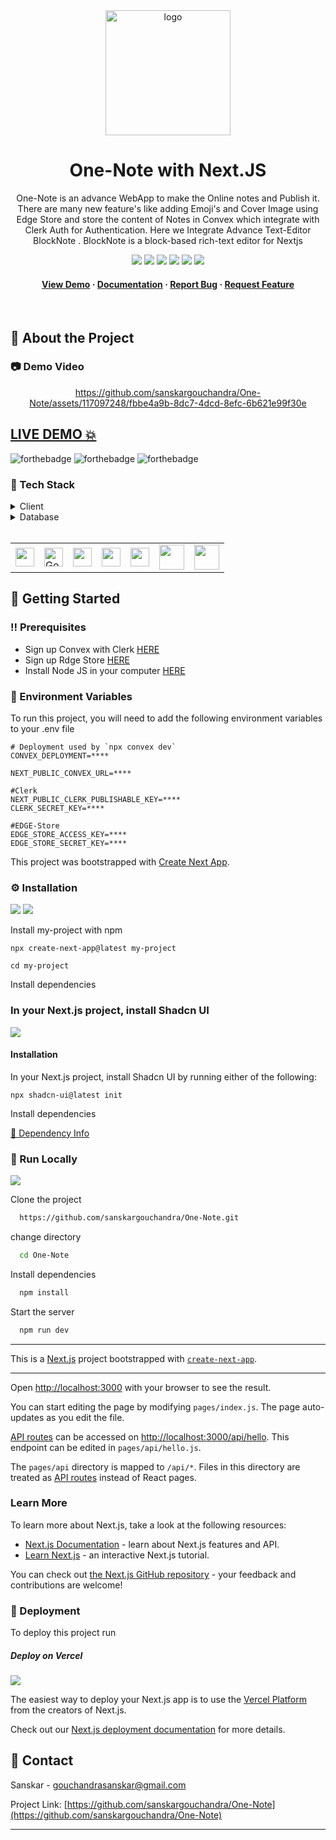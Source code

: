 <div align="center">

  <img src="https://github.com/sanskargouchandra/One-Note/assets/117097248/bacf73dd-42a9-4e8a-9d04-c7da7daf166c" alt="logo" width="200" height="auto" />

  <h1>One-Note with Next.JS</h1>
  
  <p>
One-Note is an advance WebApp to make the Online notes and Publish it. There are many new feature's like adding Emoji's and Cover Image using Edge Store and store the content of Notes in Convex which integrate with Clerk Auth for Authentication. Here we Integrate Advance Text-Editor BlockNote . BlockNote is a block-based rich-text editor for Nextjs
  </p>
  
  
<!-- Badges -->

<a href="https://one-note-omega.vercel.app/" target="_blank">![](https://img.shields.io/website-up-down-green-red/http/monip.org.svg)</a>
![](https://img.shields.io/badge/Maintained-Yes-indigo)
![](https://img.shields.io/github/forks/sanskargouchandra/One-Note.svg)
![](https://img.shields.io/github/stars/sanskargouchandra/One-Note.svg)
![](https://img.shields.io/github/issues/sanskargouchandra/One-Note)
![](https://img.shields.io/github/last-commit/sanskargouchandra/One-Note.svg)

<h4>
    <a href="https://one-note-omega.vercel.app/">View Demo</a>
  <span> · </span>
    <a href="https://github.com/sanskargouchandra/One-Note/blob/master/README.md">Documentation</a>
  <span> · </span>
    <a href="https://github.com/sanskargouchandra/One-Note/issues">Report Bug</a>
  <span> · </span>
    <a href="https://github.com/sanskargouchandra/One-Note/issues">Request Feature</a>
  </h4>
</div>

<br />

<!-- About the Project -->

## :star2: About the Project

<!-- Screenshots -->

### :camera: Demo Video

<div align="center">

https://github.com/sanskargouchandra/One-Note/assets/117097248/fbbe4a9b-8dc7-4dcd-8efc-6b621e99f30e

</div>


## <a href="https://one-note-omega.vercel.app/" target="_blank">LIVE DEMO 💥</a>

![forthebadge](https://forthebadge.com/images/badges/built-with-love.svg)
![forthebadge](https://forthebadge.com/images/badges/for-you.svg)
![forthebadge](https://forthebadge.com/images/badges/powered-by-coffee.svg)

### :space_invader: Tech Stack

<details>
  <summary>Client</summary>
  <ul>
    <li><a href="https://#/">Typescript</a></li>
    <li><a href="https://nextjs.org/">Next.js</a></li>
    <li><a href="https://reactjs.org/">React.js</a></li>
    <li><a href="https://ui.shadcn.com/">Shadcn UI</a></li>
    <li><a href="https://clerk.com/">Clerk Auth</a></li>
    <li><a href="https://www.blocknotejs.org/">Block Note</a></li>
  </ul>
</details>

<details>
<summary>Database</summary>
  <ul>
    <li><a href="https://www.convex.dev/">Convex</a></li>
    <li><a href="https://edgestore.dev/">Edge Store</a></li>
  </ul>
</details>

<br />

<table>
    <tr>
        <td>
<a href="#"><img src="https://encrypted-tbn0.gstatic.com/images?q=tbn:ANd9GcQ43SLIumoq2cJO1B4r28AVD4T3gI-kQcvgL-IP7FP9aETpyRoTxy3tq46ENq_Xovx3T9Q&usqp=CAU" alt="" width="30" height="30" /></a>
        </td>
                        <td>
<a href="#"><img src="https://user-images.githubusercontent.com/99184393/183096870-fdf58e59-d78c-44f4-bd1c-f9033c16d907.png" alt="Google" width="30" height="30" /></a>
        </td>
                        <td>
<a href="#"><img src="https://user-images.githubusercontent.com/99184393/180462270-ea4a249c-627c-4479-9431-5c3fd25454c4.png" alt="" width="30" height="30" /></a>
        </td>
                                <td>
<a href="#"><img src="https://images.crunchbase.com/image/upload/c_lpad,h_256,w_256,f_auto,q_auto:eco,dpr_1/a1iakwzbac96qzymzwtq" alt="" width="30" height="30" /></a>
        </td>
                                <td>
<a href="#"><img src="https://docs.convex.dev/img/convex-dark.svg" alt="" width="30" height="30" /></a>
        </td>
                                      <td>
<a href="#"><img src="https://edgestore.dev/img/logo-sm.png" alt="" width="40" height="40" /></a>
        </td>
                                    <td>
<a href="#"><img src="https://avatars.githubusercontent.com/u/125679560?v=4&s=400" alt="" width="40" height="40" /></a>
        </td>
    </tr>
</table>

## :toolbox: Getting Started

### :bangbang: Prerequisites

- Sign up Convex with Clerk <a href='https://www.convex.dev/'>HERE</a>
- Sign up Rdge Store <a href='https://edgestore.dev/'>HERE</a>
- Install Node JS in your computer <a href='https://nodejs.org/en/'>HERE</a>

<!-- Env Variables -->

### :key: Environment Variables

To run this project, you will need to add the following environment variables to your .env file

```
# Deployment used by `npx convex dev`
CONVEX_DEPLOYMENT=****

NEXT_PUBLIC_CONVEX_URL=****

#Clerk
NEXT_PUBLIC_CLERK_PUBLISHABLE_KEY=****
CLERK_SECRET_KEY=****

#EDGE-Store
EDGE_STORE_ACCESS_KEY=****
EDGE_STORE_SECRET_KEY=****
```

This project was bootstrapped with [Create Next App](https://nextjs.org/docs/getting-started/installation).

### :gear: Installation

![](https://img.shields.io/badge/React-20232A?style=for-the-badge&logo=react&logoColor=61DAFB)
![](https://img.shields.io/badge/next.js-20232A?style=for-the-badge&logo=next.js&logoColor=61DAFB)

Install my-project with npm

```
npx create-next-app@latest my-project
```

```
cd my-project
```

Install dependencies

### In your Next.js project, install Shadcn UI
<a href="https://ui.shadcn.com/docs/installation/next" target="_blank">![](https://img.shields.io/badge/UI-ShadCN-green)</a>

#### Installation

In your Next.js project, install Shadcn UI by running either of the following:

```
npx shadcn-ui@latest init
```

Install dependencies

<a href="https://github.com/sanskargouchandra/One-Note/blob/master/package.json" target="_blank">🔶 Dependency Info</a>

<!-- Run Locally -->

### :running: Run Locally

![](https://img.shields.io/badge/GIT-E44C30?style=for-the-badge&logo=git&logoColor=white)

Clone the project

```bash
  https://github.com/sanskargouchandra/One-Note.git
```

change directory

```bash
  cd One-Note
```

Install dependencies

```bash
  npm install
```

Start the server

```bash
  npm run dev
```

<hr />

This is a [Next.js](https://nextjs.org/) project bootstrapped with [`create-next-app`](https://github.com/vercel/next.js/tree/canary/packages/create-next-app).

<hr />

Open [http://localhost:3000](http://localhost:3000) with your browser to see the result.

You can start editing the page by modifying `pages/index.js`. The page auto-updates as you edit the file.

[API routes](https://nextjs.org/docs/api-routes/introduction) can be accessed on [http://localhost:3000/api/hello](http://localhost:3000/api/hello). This endpoint can be edited in `pages/api/hello.js`.

The `pages/api` directory is mapped to `/api/*`. Files in this directory are treated as [API routes](https://nextjs.org/docs/api-routes/introduction) instead of React pages.

### Learn More

To learn more about Next.js, take a look at the following resources:

- [Next.js Documentation](https://nextjs.org/docs) - learn about Next.js features and API.
- [Learn Next.js](https://nextjs.org/learn) - an interactive Next.js tutorial.

You can check out [the Next.js GitHub repository](https://github.com/vercel/next.js/) - your feedback and contributions are welcome!

<!-- Deployment -->

### :triangular_flag_on_post: Deployment

To deploy this project run

##### Deploy on Vercel

![](https://img.shields.io/badge/Vercel-000000?style=for-the-badge&logo=vercel&logoColor=white)

The easiest way to deploy your Next.js app is to use the [Vercel Platform](https://vercel.com/new?utm_medium=default-template&filter=next.js&utm_source=create-next-app&utm_campaign=create-next-app-readme) from the creators of Next.js.

Check out our [Next.js deployment documentation](https://nextjs.org/docs/deployment) for more details.

## :handshake: Contact

Sanskar - gouchandrasanskar@gmail.com

Project Link: [https://github.com/sanskargouchandra/One-Note](https://github.com/sanskargouchandra/One-Note)

<hr />
